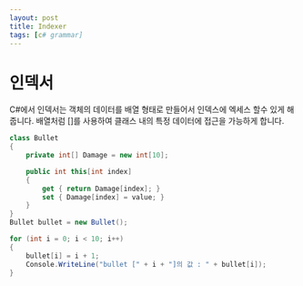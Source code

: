 ```yaml
---
layout: post
title: Indexer
tags: [c# grammar]
---
```


# 인덱서

C#에서 인덱서는 객체의 데이터를 배열 형태로 만들어서 인덱스에 엑세스 할수 있게 해줍니다.
배열처럼 []를 사용하여 클래스 내의 특정 데이터에 접근을 가능하게 합니다.

~~~c#
class Bullet
{
    private int[] Damage = new int[10];

    public int this[int index]
    {
        get { return Damage[index]; }
        set { Damage[index] = value; }
    }
}
Bullet bullet = new Bullet();

for (int i = 0; i < 10; i++)
{
    bullet[i] = i + 1;
    Console.WriteLine("bullet [" + i + "]의 값 : " + bullet[i]);
}
~~~
